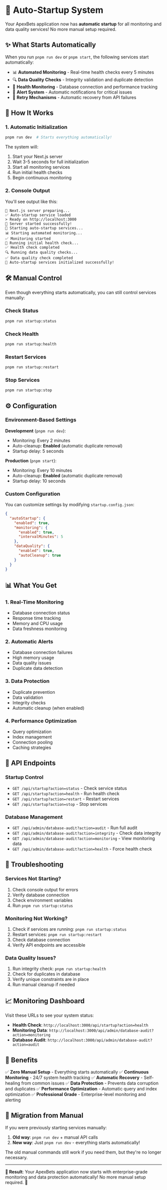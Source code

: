 # 🚀 Auto-Startup System

Your ApexBets application now has **automatic startup** for all monitoring and data quality services! No more manual setup required.

## ✨ What Starts Automatically

When you run `pnpm run dev` or `pnpm start`, the following services start automatically:

- 📊 **Automated Monitoring** - Real-time health checks every 5 minutes
- 🔍 **Data Quality Checks** - Integrity validation and duplicate detection
- 🏥 **Health Monitoring** - Database connection and performance tracking
- 🚨 **Alert System** - Automatic notifications for critical issues
- 🔄 **Retry Mechanisms** - Automatic recovery from API failures

## 🎯 How It Works

### 1. **Automatic Initialization**
```bash
pnpm run dev  # Starts everything automatically!
```

The system will:
1. Start your Next.js server
2. Wait 3-5 seconds for full initialization
3. Start all monitoring services
4. Run initial health checks
5. Begin continuous monitoring

### 2. **Console Output**
You'll see output like this:
```
🚀 Next.js server preparing...
✅ Auto-startup service loaded
> Ready on http://localhost:3000
🎉 Server started successfully!
🚀 Starting auto-startup services...
📊 Starting automated monitoring...
✅ Monitoring started
🏥 Running initial health check...
✅ Health check completed
🔍 Running data quality checks...
✅ Data quality check completed
🎉 Auto-startup services initialized successfully!
```

## 🛠️ Manual Control

Even though everything starts automatically, you can still control services manually:

### Check Status
```bash
pnpm run startup:status
```

### Check Health
```bash
pnpm run startup:health
```

### Restart Services
```bash
pnpm run startup:restart
```

### Stop Services
```bash
pnpm run startup:stop
```

## ⚙️ Configuration

### Environment-Based Settings

**Development** (`pnpm run dev`):
- Monitoring: Every 2 minutes
- Auto-cleanup: **Enabled** (automatic duplicate removal)
- Startup delay: 5 seconds

**Production** (`pnpm start`):
- Monitoring: Every 10 minutes
- Auto-cleanup: **Enabled** (automatic duplicate removal)
- Startup delay: 10 seconds

### Custom Configuration

You can customize settings by modifying `startup.config.json`:

```json
{
  "autoStartup": {
    "enabled": true,
    "monitoring": {
      "enabled": true,
      "intervalMinutes": 5
    },
    "dataQuality": {
      "enabled": true,
      "autoCleanup": true
    }
  }
}
```

## 📊 What You Get

### 1. **Real-Time Monitoring**
- Database connection status
- Response time tracking
- Memory and CPU usage
- Data freshness monitoring

### 2. **Automatic Alerts**
- Database connection failures
- High memory usage
- Data quality issues
- Duplicate data detection

### 3. **Data Protection**
- Duplicate prevention
- Data validation
- Integrity checks
- Automatic cleanup (when enabled)

### 4. **Performance Optimization**
- Query optimization
- Index management
- Connection pooling
- Caching strategies

## 🔧 API Endpoints

### Startup Control
- `GET /api/startup?action=status` - Check service status
- `GET /api/startup?action=health` - Run health check
- `GET /api/startup?action=restart` - Restart services
- `GET /api/startup?action=stop` - Stop services

### Database Management
- `GET /api/admin/database-audit?action=audit` - Run full audit
- `GET /api/admin/database-audit?action=integrity` - Check data integrity
- `GET /api/admin/database-audit?action=monitoring` - View monitoring data
- `GET /api/admin/database-audit?action=health` - Force health check

## 🚨 Troubleshooting

### Services Not Starting?
1. Check console output for errors
2. Verify database connection
3. Check environment variables
4. Run `pnpm run startup:status`

### Monitoring Not Working?
1. Check if services are running: `pnpm run startup:status`
2. Restart services: `pnpm run startup:restart`
3. Check database connection
4. Verify API endpoints are accessible

### Data Quality Issues?
1. Run integrity check: `pnpm run startup:health`
2. Check for duplicates in database
3. Verify unique constraints are in place
4. Run manual cleanup if needed

## 📈 Monitoring Dashboard

Visit these URLs to see your system status:

- **Health Check**: `http://localhost:3000/api/startup?action=health`
- **Monitoring Data**: `http://localhost:3000/api/admin/database-audit?action=monitoring`
- **Database Audit**: `http://localhost:3000/api/admin/database-audit?action=audit`

## 🎉 Benefits

✅ **Zero Manual Setup** - Everything starts automatically
✅ **Continuous Monitoring** - 24/7 system health tracking
✅ **Automatic Recovery** - Self-healing from common issues
✅ **Data Protection** - Prevents data corruption and duplicates
✅ **Performance Optimization** - Automatic query and index optimization
✅ **Professional Grade** - Enterprise-level monitoring and alerting

## 🔄 Migration from Manual

If you were previously starting services manually:

1. **Old way**: `pnpm run dev` + manual API calls
2. **New way**: Just `pnpm run dev` - everything starts automatically!

The old manual commands still work if you need them, but they're no longer necessary.

---

**🎯 Result**: Your ApexBets application now starts with enterprise-grade monitoring and data protection automatically! No more manual setup required. 🚀
